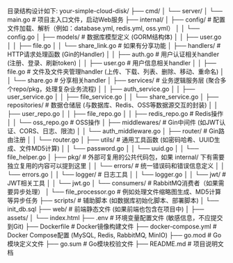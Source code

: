 目录结构设计如下:
your-simple-cloud-disk/
├── cmd/
│   └── server/
│       └── main.go       # 项目主入口文件，启动Web服务
├── internal/
│   ├── config/           # 配置文件加载、解析（例如：database.yml, redis.yml, oss.yml）
│   │   └── config.go
│   ├── models/           # 数据库模型定义 (GORM结构体)
│   │   ├── user.go
│   │   ├── file.go
│   │   └── share_link.go # 如果有分享功能
│   ├── handlers/         # HTTP请求处理函数 (Gin的Handler)
│   │   ├── auth.go       # 用户认证相关handler (注册、登录、刷新token)
│   │   ├── user.go       # 用户信息相关handler
│   │   ├── file.go       # 文件及文件夹管理handler (上传、下载、列表、删除、移动、重命名)
│   │   └── share.go      # 分享相关handler
│   ├── services/         # 业务逻辑服务层 (聚合多个repo/pkg，处理复杂业务流程)
│   │   ├── auth_service.go
│   │   ├── user_service.go
│   │   ├── file_service.go
│   │   └── share_service.go
│   ├── repositories/     # 数据仓储层 (与数据库、Redis、OSS等数据源交互的封装)
│   │   ├── user_repo.go
│   │   ├── file_repo.go
│   │   ├── redis_repo.go # Redis操作
│   │   └── oss_repo.go   # OSS操作
│   ├── middlewares/      # Gin中间件 (如JWT认证、CORS、日志、限流)
│   │   └── auth_middleware.go
│   ├── router/           # Gin路由注册
│   │   └── router.go
│   ├── utils/            # 通用工具函数 (如密码哈希、UUID生成、文件MD5计算)
│   │   └── password.go
│   │   └── uuid.go
│   │   └── file_helper.go
│   ├── pkg/              # 外部可复用的公共代码包，如果 internal/ 下有需要独立复用的内容可以提到这里
│   │   └── errors/       # 统一错误码和错误信息定义
│   │       └── errors.go
│   │   └── logger/       # 日志工具
│   │       └── logger.go
│   │   └── jwt/          # JWT相关工具
│   │       └── jwt.go
│   └── consumers/        # RabbitMQ消费者（如果需要异步处理）
│       └── file_processor.go # 例如处理文件缩略图生成、MD5计算等异步任务
├── scripts/              # 辅助脚本 (如数据库初始化脚本、部署脚本)
│   └── init_db.sql
├── web/                  # 前端静态文件 (如果前端也包含在项目中)
│   ├── assets/
│   └── index.html
├── .env                  # 环境变量配置文件 (敏感信息，不应提交到Git)
├── Dockerfile            # Docker镜像构建文件
├── docker-compose.yml    # Docker Compose配置 (MySQL, Redis, RabbitMQ, MinIO)
├── go.mod                # Go模块定义文件
├── go.sum                # Go模块校验文件
├── README.md             # 项目说明文档